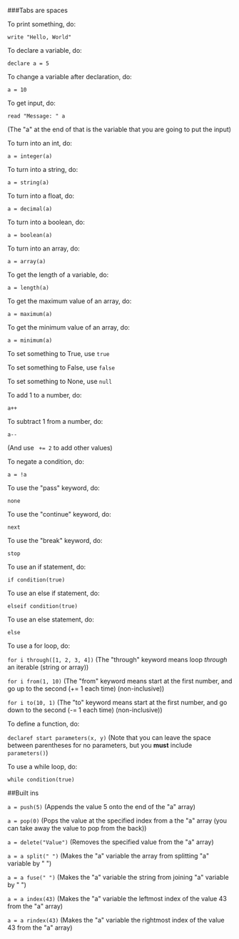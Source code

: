 ###Tabs are spaces

To print something, do:

```write "Hello, World"```

To declare a variable, do:

```declare a = 5```

To change a variable after declaration, do:

```a = 10```

To get input, do:

```read "Message: " a```

(The "a" at the end of that is the variable that you are going to put the input)

To turn into an int, do:

```a = integer(a)```

To turn into a string, do:

```a = string(a)```

To turn into a float, do:

```a = decimal(a)```

To turn into a boolean, do:

```a = boolean(a)```

To turn into an array, do:

```a = array(a)```

To get the length of a variable, do:

```a = length(a)```

To get the maximum value of an array, do:

```a = maximum(a)```

To get the minimum value of an array, do:

```a = minimum(a)```

To set something to True, use ```true```

To set something to False, use ```false```

To set something to None, use ```null```

To add 1 to a number, do:

```a++```

To subtract 1 from a number, do:

```a--```

(And use ``` += 2``` to add other values)

To negate a condition, do:

```a = !a```

To use the "pass" keyword, do:

```none```

To use the "continue" keyword, do:

```next```

To use the "break" keyword, do:

```stop```

To use an if statement, do:

```if condition(true)```

To use an else if statement, do:

```elseif condition(true)```

To use an else statement, do:

```else```

To use a for loop, do:

```for i through([1, 2, 3, 4])``` (The "through" keyword means loop *through* an iterable (string or array))

```for i from(1, 10)``` (The "from" keyword means start at the first number, and go up to the second (+= 1 each time) (non-inclusive))

```for i to(10, 1)``` (The "to" keyword means start at the first number, and go down to the second (-= 1 each time) (non-inclusive))

To define a function, do:

```declaref start parameters(x, y)``` (Note that you can leave the space between parentheses for no parameters, but you **must** include ```parameters()```)

To use a while loop, do:

```while condition(true)```

##Built ins

```a = push(5)``` (Appends the value 5 onto the end of the "a" array)

```a = pop(0)``` (Pops the value at the specified index from a the "a" array (you can take away the value to pop from the back))

```a = delete("Value")``` (Removes the specified value from the "a" array)

```a = a split(" ")``` (Makes the "a" variable the array from splitting "a" variable by " ")

```a = a fuse(" ")``` (Makes the "a" variable the string from joining "a" variable by " ")

```a = a index(43)``` (Makes the "a" variable the leftmost index of the value 43 from the "a" array)

```a = a rindex(43)``` (Makes the "a" variable the rightmost index of the value 43 from the "a" array)

